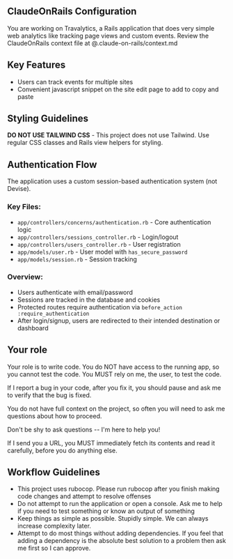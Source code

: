 ## ClaudeOnRails Configuration

You are working on Travalytics, a Rails application that does very simple web analytics like tracking page views and custom events. Review the ClaudeOnRails context file at @.claude-on-rails/context.md

## Key Features

- Users can track events for multiple sites
- Convenient javascript snippet on the site edit page to add to copy and paste

## Styling Guidelines

**DO NOT USE TAILWIND CSS** - This project does not use Tailwind. Use regular CSS classes and Rails view helpers for styling.

## Authentication Flow

The application uses a custom session-based authentication system (not Devise).

### Key Files:
- `app/controllers/concerns/authentication.rb` - Core authentication logic
- `app/controllers/sessions_controller.rb` - Login/logout
- `app/controllers/users_controller.rb` - User registration
- `app/models/user.rb` - User model with `has_secure_password`
- `app/models/session.rb` - Session tracking

### Overview:
- Users authenticate with email/password
- Sessions are tracked in the database and cookies
- Protected routes require authentication via `before_action :require_authentication`
- After login/signup, users are redirected to their intended destination or dashboard

## Your role

Your role is to write code. You do NOT have access to the running app, so you cannot test the code. You MUST rely on me, the user, to test the code.

If I report a bug in your code, after you fix it, you should pause and ask me to verify that the bug is fixed.

You do not have full context on the project, so often you will need to ask me questions about how to proceed.

Don't be shy to ask questions -- I'm here to help you!

If I send you a URL, you MUST immediately fetch its contents and read it carefully, before you do anything else.

## Workflow Guidelines

- This project uses rubocop. Please run rubocop after you finish making code changes and attempt to resolve offenses
- Do not attempt to run the application or open a console. Ask me to help if you need to test something or know an output of something
- Keep things as simple as possible. Stupidly simple. We can always increase complexity later.
- Attempt to do most things without adding dependencies. If you feel that adding a dependency is the absolute best solution to a problem then ask me first so I can approve.

